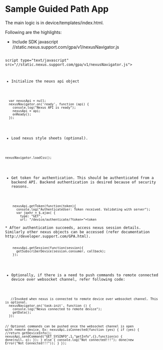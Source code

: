 # Sample Guided Path App

The main logic is in device/templates/index.html. 

Following are the highlights:

* Include SDK javascript //static.nexus.support.com/gpa/v1/nexusNavigator.js

<code>
script type="text/javascript" src="//static.nexus.support.com/gpa/v1/nexusNavigator.js"></script
</code>

* Initialize the neuxs api object

<code>
  var nexusApi = null;
  nexusNavigator.on('ready', function (api) {
    console.log("Nexus API is ready");
    nexusApi = api;
    onReady();
  });
</code>
    
* Load nexus style sheets (optional).

<code>
nexusNavigator.loadCss();
</code>

* Get token for authentication. This should be authenticated from a backend API. Backend authentication is desired because of security reasons.

<code>
    nexusApi.getToken(function(token){
      console.log("AuthenticateUser: Token received. Validating with server");
      var jqxhr = $.ajax( {
        type: "GET",
        url: "/device/authenticate/?token="+token
</code>
* After authentication succeeds, access nexus session details. Similarly other nexus objects can be accessed (refer documentation http://developer.support.com/GPA.html).

<code>
    nexusApi.getSession(function(session){
      getSubscriberDevice(session.consumer, callback);
    });
</code>    
    
* Optionally, if there is a need to push commands to remote connected device over websocket channel, refer following code:

<code>
   //Invoked when nexus is connected to remote device over websocket channel. This is optional.
  nexusNavigator.on('task-init', function () {
    console.log("Nexus connected to remote device");
    getData();
  });
  
  // Optional commands can be pushed once the websocket channel is open with remote device. Ex:
      nexusApi.isConnected(function (yes) {
      if (yes) {
        //return getDeviceInfo();
        nexusApi.sendCommand("GET_SYSINFO",1,"getInfo",{},function(o) {
          done(null, o);
        });
      } else {
        console.log("Not connected!!!");
        done(new Error("Not Connected!!!"));
      }
    });
  </code>  
